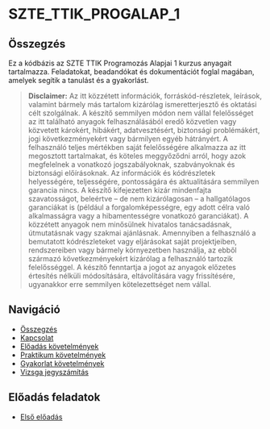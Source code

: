 # SZTE_TTIK_PROGALAP_1

## Összegzés

Ez a kódbázis az SZTE TTIK Programozás Alapjai 1 kurzus anyagait tartalmazza. 
Feladatokat, beadandókat és dokumentációt foglal magában, amelyek segítik a tanulást és a gyakorlást.

> **Disclaimer:** Az itt közzétett információk, forráskód-részletek, leírások, valamint bármely más tartalom kizárólag ismeretterjesztő és oktatási célt szolgálnak. A készítő semmilyen módon nem vállal felelősséget az itt található anyagok felhasználásából eredő közvetlen vagy közvetett károkért, hibákért, adatvesztésért, biztonsági problémákért, jogi következményekért vagy bármilyen egyéb hátrányért. A felhasználó teljes mértékben saját felelősségére alkalmazza az itt megosztott tartalmakat, és köteles meggyőződni arról, hogy azok megfelelnek a vonatkozó jogszabályoknak, szabványoknak és biztonsági előírásoknak. Az információk és kódrészletek helyességére, teljességére, pontosságára és aktualitására semmilyen garancia nincs. A készítő kifejezetten kizár mindenfajta szavatosságot, beleértve – de nem kizárólagosan – a hallgatólagos garanciákat is (például a forgalomképességre, egy adott célra való alkalmasságra vagy a hibamentességre vonatkozó garanciákat). A közzétett anyagok nem minősülnek hivatalos tanácsadásnak, útmutatásnak vagy szakmai ajánlásnak. Amennyiben a felhasználó a bemutatott kódrészleteket vagy eljárásokat saját projektjeiben, rendszereiben vagy bármely környezetben használja, az ebből származó következményekért kizárólag a felhasználó tartozik felelősséggel.
A készítő fenntartja a jogot az anyagok előzetes értesítés nélküli módosítására, eltávolítására vagy frissítésére, ugyanakkor erre semmilyen kötelezettséget nem vállal.

## Navigáció

- [Összegzés](./readme.md)
- [Kapcsolat](./Contact.md)
- [Előadás követelmények](./Requirements.md)
- [Praktikum követelmények](./Praktikum.md)
- [Gyakorlat követelmények](./Gyakorlat.md)
- [Vizsga jegyszámítás](./Results.md)

## Előadás feladatok

- [Első előadás](./1.ea/Readme.md)